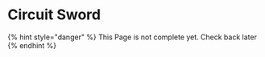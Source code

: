 # Circuit Sword

{% hint style="danger" %}
This Page is not complete yet. Check back later
{% endhint %}

